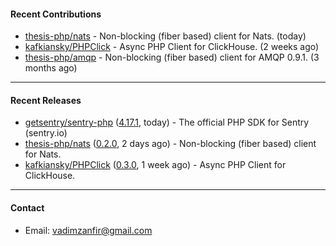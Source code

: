 #### Recent Contributions

- [thesis-php/nats](https://github.com/thesis-php/nats) - Non-blocking (fiber based) client for Nats. (today)
- [kafkiansky/PHPClick](https://github.com/kafkiansky/PHPClick) - Async PHP Client for ClickHouse. (2 weeks ago)
- [thesis-php/amqp](https://github.com/thesis-php/amqp) - Non-blocking (fiber based) client for AMQP 0.9.1. (3 months ago)

---

#### Recent Releases

- [getsentry/sentry-php](https://github.com/getsentry/sentry-php) ([4.17.1](https://github.com/getsentry/sentry-php/releases/tag/4.17.1), today) - The official PHP SDK for Sentry (sentry.io)
- [thesis-php/nats](https://github.com/thesis-php/nats) ([0.2.0](https://github.com/thesis-php/nats/releases/tag/0.2.0), 2 days ago) - Non-blocking (fiber based) client for Nats.
- [kafkiansky/PHPClick](https://github.com/kafkiansky/PHPClick) ([0.3.0](https://github.com/kafkiansky/PHPClick/releases/tag/0.3.0), 1 week ago) - Async PHP Client for ClickHouse.

---

#### Contact

- Email: [vadimzanfir@gmail.com](mailto://vadimzanfir@gmail.com)
